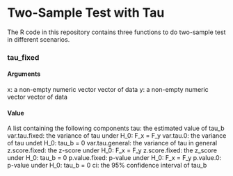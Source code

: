 # Two-Sample Test with Tau

The R code in this repository contains three functions to do two-sample test in different scenarios. 

### tau_fixed

#### Arguments
x: a non-empty numeric vector vector of data
y: a non-empty numeric vector vector of data

#### Value
A list containing the following components 
tau: the estimated value of tau_b
var.tau.fixed: the variance of tau under H_0: F_x = F_y
var.tau.0: the variance of tau undet H_0: tau_b = 0
var.tau.general: the variance of tau in general
z.score.fixed: the z-score under H_0: F_x = F_y
z.score.fixed: the z_score under H_0: tau_b = 0
p.value.fixed: p-value under H_0: F_x = F_y
p.value.0: p-value under H_0: tau_b = 0
ci: the 95% confidence interval of tau_b


